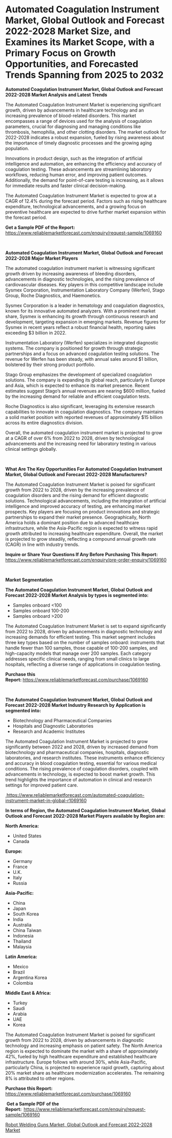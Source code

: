 <p><h1>Automated Coagulation Instrument Market, Global Outlook and Forecast 2022-2028 Market Size, and Examines its Market Scope, with a Primary Focus on Growth Opportunities, and Forecasted Trends Spanning from 2025 to 2032</h1></p><p><strong>Automated Coagulation Instrument Market, Global Outlook and Forecast 2022-2028 Market Analysis and Latest Trends</strong></p>
<p><p>The Automated Coagulation Instrument Market is experiencing significant growth, driven by advancements in healthcare technology and an increasing prevalence of blood-related disorders. This market encompasses a range of devices used for the analysis of coagulation parameters, crucial for diagnosing and managing conditions like thrombosis, hemophilia, and other clotting disorders. The market outlook for 2022-2028 indicates a robust expansion, fueled by rising awareness about the importance of timely diagnostic processes and the growing aging population.</p><p>Innovations in product design, such as the integration of artificial intelligence and automation, are enhancing the efficiency and accuracy of coagulation testing. These advancements are streamlining laboratory workflows, reducing human error, and improving patient outcomes. Additionally, the demand for point-of-care testing is increasing, as it allows for immediate results and faster clinical decision-making.</p><p>The Automated Coagulation Instrument Market is expected to grow at a CAGR of 12.4% during the forecast period. Factors such as rising healthcare expenditure, technological advancements, and a growing focus on preventive healthcare are expected to drive further market expansion within the forecast period.</p></p>
<p><strong>Get a Sample PDF of the Report:&nbsp;</strong> <a href="https://www.reliablemarketforecast.com/enquiry/request-sample/1069160?utm_campaign=3327&utm_medium=2&utm_source=Github&utm_content=ia&utm_term=21032025&utm_id=automated-coagulation-instrument-market-global-outlook-and-forecast-2022-2028">https://www.reliablemarketforecast.com/enquiry/request-sample/1069160</a></p>
<p>&nbsp;</p>
<p><strong>Automated Coagulation Instrument Market, Global Outlook and Forecast 2022-2028 Major Market Players</strong></p>
<p><p>The automated coagulation instrument market is witnessing significant growth driven by increasing awareness of bleeding disorders, advancements in diagnostic technologies, and the rising prevalence of cardiovascular diseases. Key players in this competitive landscape include Sysmex Corporation, Instrumentation Laboratory Company (Werfen), Stago Group, Roche Diagnostics, and Haemonetics.</p><p>Sysmex Corporation is a leader in hematology and coagulation diagnostics, known for its innovative automated analyzers. With a prominent market share, Sysmex is enhancing its growth through continuous research and development, targeting expansion in emerging markets. Revenue figures for Sysmex in recent years reflect a robust financial health, reporting sales exceeding $3 billion in 2022.</p><p>Instrumentation Laboratory (Werfen) specializes in integrated diagnostic systems. The company is positioned for growth through strategic partnerships and a focus on advanced coagulation testing solutions. The revenue for Werfen has been steady, with annual sales around $1 billion, bolstered by their strong product portfolio.</p><p>Stago Group emphasizes the development of specialized coagulation solutions. The company is expanding its global reach, particularly in Europe and Asia, which is expected to enhance its market presence. Recent estimates suggest Stago’s annual revenues are nearing $600 million, fueled by the increasing demand for reliable and efficient coagulation tests.</p><p>Roche Diagnostics is also significant, leveraging its extensive research capabilities to innovate in coagulation diagnostics. The company maintains a solid market position with reported revenues of approximately $15 billion across its entire diagnostics division.</p><p>Overall, the automated coagulation instrument market is projected to grow at a CAGR of over 6% from 2022 to 2028, driven by technological advancements and the increasing need for laboratory testing in various clinical settings globally.</p></p>
<p>&nbsp;</p>
<p><strong>What Are The Key Opportunities For Automated Coagulation Instrument Market, Global Outlook and Forecast 2022-2028 Manufacturers?</strong></p>
<p><p>The Automated Coagulation Instrument Market is poised for significant growth from 2022 to 2028, driven by the increasing prevalence of coagulation disorders and the rising demand for efficient diagnostic solutions. Technological advancements, including the integration of artificial intelligence and improved accuracy of testing, are enhancing market prospects. Key players are focusing on product innovations and strategic partnerships to expand their market presence. Geographically, North America holds a dominant position due to advanced healthcare infrastructure, while the Asia-Pacific region is expected to witness rapid growth attributed to increasing healthcare expenditure. Overall, the market is projected to grow steadily, reflecting a compound annual growth rate (CAGR) in line with industry trends.</p></p>
<p><strong>Inquire or Share Your Questions If Any Before Purchasing This Report:</strong> <a href="https://www.reliablemarketforecast.com/enquiry/pre-order-enquiry/1069160?utm_campaign=3327&utm_medium=2&utm_source=Github&utm_content=ia&utm_term=21032025&utm_id=automated-coagulation-instrument-market-global-outlook-and-forecast-2022-2028">https://www.reliablemarketforecast.com/enquiry/pre-order-enquiry/1069160</a></p>
<p>&nbsp;</p>
<p><strong>Market Segmentation</strong></p>
<p><strong>The Automated Coagulation Instrument Market, Global Outlook and Forecast 2022-2028 Market Analysis by types is segmented into:</strong></p>
<p><ul><li>Samples onboard <100</li><li>Samples onboard 100-200</li><li>Samples onboard >200</li></ul></p>
<p><p>The Automated Coagulation Instrument Market is set to expand significantly from 2022 to 2028, driven by advancements in diagnostic technology and increasing demands for efficient testing. This market segment includes three key types based on the number of samples onboard: instruments that handle fewer than 100 samples, those capable of 100-200 samples, and high-capacity models that manage over 200 samples. Each category addresses specific clinical needs, ranging from small clinics to large hospitals, reflecting a diverse range of applications in coagulation testing.</p></p>
<p><strong>Purchase this Report:&nbsp;</strong><a href="https://www.reliablemarketforecast.com/purchase/1069160?utm_campaign=3327&utm_medium=2&utm_source=Github&utm_content=ia&utm_term=21032025&utm_id=automated-coagulation-instrument-market-global-outlook-and-forecast-2022-2028">https://www.reliablemarketforecast.com/purchase/1069160</a></p>
<p>&nbsp;</p>
<p><strong>The Automated Coagulation Instrument Market, Global Outlook and Forecast 2022-2028 Market Industry Research by Application is segmented into:</strong></p>
<p><ul><li>Biotechnology and Pharmaceutical Companies</li><li>Hospitals and Diagnostic Laboratories</li><li>Research and Academic Institutes</li></ul></p>
<p><p>The Automated Coagulation Instrument Market is projected to grow significantly between 2022 and 2028, driven by increased demand from biotechnology and pharmaceutical companies, hospitals, diagnostic laboratories, and research institutes. These instruments enhance efficiency and accuracy in blood coagulation testing, essential for various medical conditions. The rising prevalence of coagulation disorders, coupled with advancements in technology, is expected to boost market growth. This trend highlights the importance of automation in clinical and research settings for improved patient care.</p></p>
<p><a href="https://www.reliablemarketforecast.com/automated-coagulation-instrument-market-in-global-r1069160?utm_campaign=3327&utm_medium=2&utm_source=Github&utm_content=ia&utm_term=21032025&utm_id=automated-coagulation-instrument-market-global-outlook-and-forecast-2022-2028">&nbsp;https://www.reliablemarketforecast.com/automated-coagulation-instrument-market-in-global-r1069160</a></p>
<p><strong>In terms of Region, the Automated Coagulation Instrument Market, Global Outlook and Forecast 2022-2028 Market Players available by Region are:</strong></p>
<p>
    <p> <strong> North America: </strong>
        <ul>
            <li>United States</li>
            <li>Canada</li>
        </ul>
        </p> 
    <p> <strong> Europe: </strong>
        <ul>
            <li>Germany</li>
            <li>France</li>
            <li>U.K.</li>
            <li>Italy</li>
            <li>Russia</li>
        </ul>
        </p> 
    <p> <strong> Asia-Pacific: </strong>
        <ul>
            <li>China</li>
            <li>Japan</li>
            <li>South Korea</li>
            <li>India</li>
            <li>Australia</li>
            <li>China Taiwan</li>
            <li>Indonesia</li>
            <li>Thailand</li>
            <li>Malaysia</li>
        </ul>
        </p> 
    <p> <strong> Latin America: </strong>
        <ul>
            <li>Mexico</li>
            <li>Brazil</li>
            <li>Argentina Korea</li>
            <li>Colombia</li>
        </ul>
        </p> 
    <p> <strong> Middle East & Africa: </strong>
        <ul>
            <li>Turkey</li>
            <li>Saudi</li>
            <li>Arabia</li>
            <li>UAE</li>
            <li>Korea</li>
        </ul>
    </p>
    </p>
<p><p>The Automated Coagulation Instrument Market is poised for significant growth from 2022 to 2028, driven by advancements in diagnostic technology and increasing emphasis on patient safety. The North America region is expected to dominate the market with a share of approximately 42%, fueled by high healthcare expenditure and established healthcare infrastructure. Europe follows with around 30%, while Asia-Pacific, particularly China, is projected to experience rapid growth, capturing about 20% market share as healthcare modernization accelerates. The remaining 8% is attributed to other regions.</p></p>
<p><strong>Purchase this Report: </strong><a href="https://www.reliablemarketforecast.com/purchase/1069160?utm_campaign=3327&utm_medium=2&utm_source=Github&utm_content=ia&utm_term=21032025&utm_id=automated-coagulation-instrument-market-global-outlook-and-forecast-2022-2028">https://www.reliablemarketforecast.com/purchase/1069160</a></p>
<p>&nbsp;<strong>Get a Sample PDF of the Report:&nbsp;&nbsp;</strong><a href="https://www.reliablemarketforecast.com/enquiry/request-sample/1069160?utm_campaign=3327&utm_medium=2&utm_source=Github&utm_content=ia&utm_term=21032025&utm_id=automated-coagulation-instrument-market-global-outlook-and-forecast-2022-2028">https://www.reliablemarketforecast.com/enquiry/request-sample/1069160</a></p>
<p><strong></strong></p>
<p><p><a href="https://github.com/peggiputra7o/Market-Research-Report-List-1/blob/main/robot-welding-guns-market-global-outlook-and-forecast-2022-2028-market.md?utm_campaign=3327&utm_medium=2&utm_source=Github&utm_content=ia&utm_term=21032025&utm_id=automated-coagulation-instrument-market-global-outlook-and-forecast-2022-2028">Robot Welding Guns Market, Global Outlook and Forecast 2022-2028 Market</a></p></p>